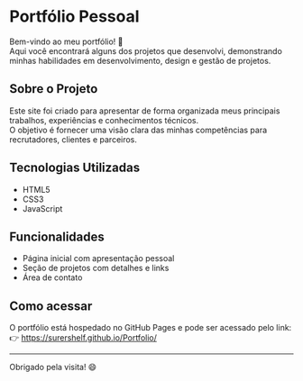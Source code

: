 # Portfólio Pessoal

Bem-vindo ao meu portfólio! 🚀  
Aqui você encontrará alguns dos projetos que desenvolvi, demonstrando minhas habilidades em desenvolvimento, design e gestão de projetos.

## Sobre o Projeto

Este site foi criado para apresentar de forma organizada meus principais trabalhos, experiências e conhecimentos técnicos.  
O objetivo é fornecer uma visão clara das minhas competências para recrutadores, clientes e parceiros.

## Tecnologias Utilizadas

- HTML5
- CSS3
- JavaScript

## Funcionalidades

- Página inicial com apresentação pessoal
- Seção de projetos com detalhes e links
- Área de contato

## Como acessar

O portfólio está hospedado no GitHub Pages e pode ser acessado pelo link:  
👉 https://surershelf.github.io/Portfolio/

---

Obrigado pela visita! 😄
